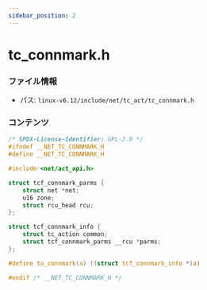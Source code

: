 ```yaml
---
sidebar_position: 2
---
```

# tc_connmark.h

### ファイル情報

- パス: `linux-v6.12/include/net/tc_act/tc_connmark.h`

### コンテンツ

```h
/* SPDX-License-Identifier: GPL-2.0 */
#ifndef __NET_TC_CONNMARK_H
#define __NET_TC_CONNMARK_H

#include <net/act_api.h>

struct tcf_connmark_parms {
	struct net *net;
	u16 zone;
	struct rcu_head rcu;
};

struct tcf_connmark_info {
	struct tc_action common;
	struct tcf_connmark_parms __rcu *parms;
};

#define to_connmark(a) ((struct tcf_connmark_info *)a)

#endif /* __NET_TC_CONNMARK_H */

```
